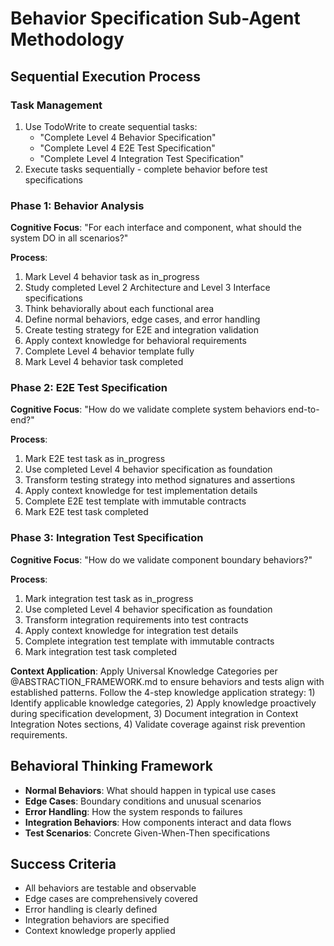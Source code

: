 # Behavior Specification Sub-Agent Methodology

## Sequential Execution Process

### Task Management
1. Use TodoWrite to create sequential tasks:
   - "Complete Level 4 Behavior Specification"
   - "Complete Level 4 E2E Test Specification"
   - "Complete Level 4 Integration Test Specification"
2. Execute tasks sequentially - complete behavior before test specifications

### Phase 1: Behavior Analysis
**Cognitive Focus**: "For each interface and component, what should the system DO in all scenarios?"

**Process**:
1. Mark Level 4 behavior task as in_progress
2. Study completed Level 2 Architecture and Level 3 Interface specifications
3. Think behaviorally about each functional area
4. Define normal behaviors, edge cases, and error handling
5. Create testing strategy for E2E and integration validation
6. Apply context knowledge for behavioral requirements
7. Complete Level 4 behavior template fully
8. Mark Level 4 behavior task completed

### Phase 2: E2E Test Specification
**Cognitive Focus**: "How do we validate complete system behaviors end-to-end?"

**Process**:
1. Mark E2E test task as in_progress
2. Use completed Level 4 behavior specification as foundation
3. Transform testing strategy into method signatures and assertions
4. Apply context knowledge for test implementation details
5. Complete E2E test template with immutable contracts
6. Mark E2E test task completed

### Phase 3: Integration Test Specification
**Cognitive Focus**: "How do we validate component boundary behaviors?"

**Process**:
1. Mark integration test task as in_progress
2. Use completed Level 4 behavior specification as foundation
3. Transform integration requirements into test contracts
4. Apply context knowledge for integration test details
5. Complete integration test template with immutable contracts
6. Mark integration test task completed

**Context Application**: Apply Universal Knowledge Categories per @ABSTRACTION_FRAMEWORK.md to ensure behaviors and tests align with established patterns. Follow the 4-step knowledge application strategy: 1) Identify applicable knowledge categories, 2) Apply knowledge proactively during specification development, 3) Document integration in Context Integration Notes sections, 4) Validate coverage against risk prevention requirements.

## Behavioral Thinking Framework
- **Normal Behaviors**: What should happen in typical use cases
- **Edge Cases**: Boundary conditions and unusual scenarios
- **Error Handling**: How the system responds to failures
- **Integration Behaviors**: How components interact and data flows
- **Test Scenarios**: Concrete Given-When-Then specifications

## Success Criteria
- All behaviors are testable and observable
- Edge cases are comprehensively covered
- Error handling is clearly defined
- Integration behaviors are specified
- Context knowledge properly applied